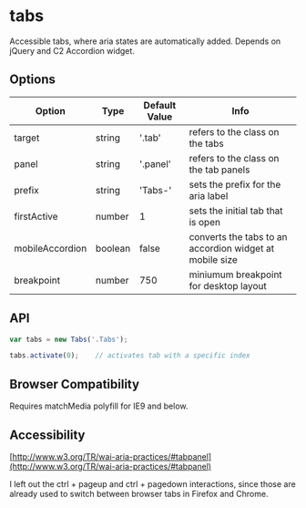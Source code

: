 tabs
=====

Accessible tabs, where aria states are automatically added. Depends on jQuery and C2 Accordion widget.

Options
-------

| Option | Type | Default Value | Info |
| ------ | ---- | ------------- | ---- |
| target | string | '.tab' | refers to the class on the tabs |
| panel | string | '.panel' | refers to the class on the tab panels |
| prefix | string | 'Tabs-' | sets the prefix for the aria label |
| firstActive | number | 1 | sets the initial tab that is open |
| mobileAccordion | boolean | false | converts the tabs to an accordion widget at mobile size |
| breakpoint | number | 750 | miniumum breakpoint for desktop layout |

API
---

```js
var tabs = new Tabs('.Tabs');

tabs.activate(0);    // activates tab with a specific index

```

Browser Compatibility
---------------------

Requires matchMedia polyfill for IE9 and below.



Accessibility
-------------

[http://www.w3.org/TR/wai-aria-practices/#tabpanel](http://www.w3.org/TR/wai-aria-practices/#tabpanel)

I left out the ctrl + pageup and ctrl + pagedown interactions, since those are already used to switch between browser tabs in Firefox and Chrome.